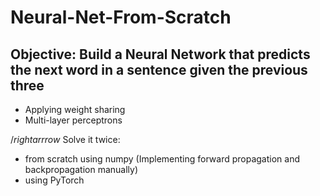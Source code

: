 # Neural-Net-From-Scratch

## Objective: Build a Neural Network that predicts the next word in a sentence given the previous three 

- Applying weight sharing
- Multi-layer perceptrons

$/rightarrrow$ Solve it twice: 

- from scratch using numpy (Implementing forward propagation and backpropagation manually)    
- using PyTorch
